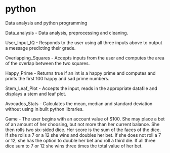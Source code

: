 # python
Data analysis and python programming

Data_analysis - Data analysis, preprocessing and cleaning.

User_Input_IQ - Responds to the user using all three inputs above to output a message predicting their grade.

Overlapping_Squares - Accepts inputs from the user and computes the area of the overlap between the two squares.

Happy_Prime - Returns true if an int is a happy prime and computes and prints the first 100 happy and sad prime numbers.

Stem_Leaf_Plot - Accepts the input, reads in the appropriate datafile and displays a stem and leaf plot.

Avocados_Stats - Calculates the mean, median and standard deviation without using in built python libraries.

Game - The user begins with an account value of $100. She may place a bet of an amount of her choosing, but not more than her current balance. She then rolls two six-sided dice. Her score is the sum of the faces of the dice. If she rolls a 7 or a 12 she wins and doubles her bet. If she does not roll a 7 or 12, she has the option to double her bet and roll a third die. If all three dice sum to 7 or 12 she wins three times the total value of her bet.

